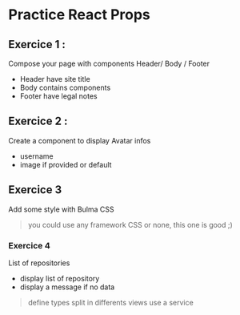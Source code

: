 # Practice React Props

## Exercice 1 :

Compose your page with components Header/ Body / Footer 

* Header have site title
* Body contains components
* Footer have legal notes


## Exercice 2 :

Create a component to display Avatar infos

* username
* image if provided or default


## Exercice 3

Add some style with Bulma CSS

> you could use any framework CSS or none, this one is good ;)


### Exercice 4

List of repositories

* display list of repository
* display  a message if no data

> define types 
> split in differents views
> use a service


